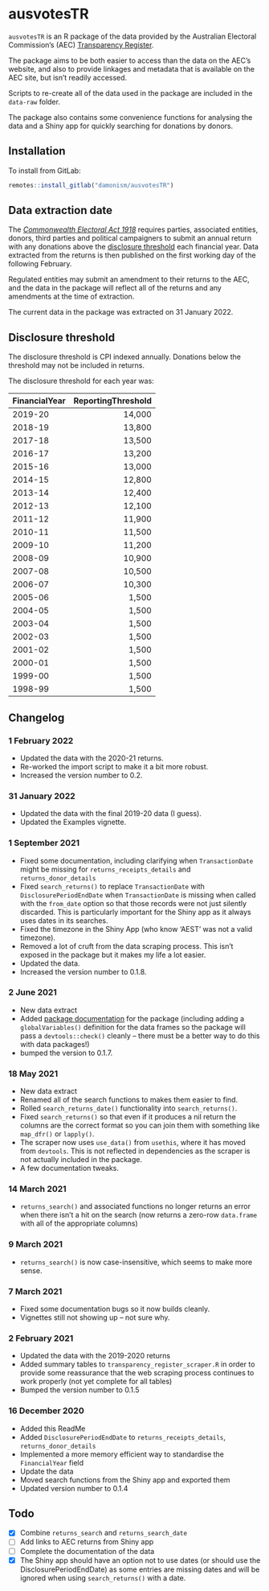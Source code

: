 ausvotesTR
================

`ausvotesTR` is an R package of the data provided by the Australian
Electoral Commission’s (AEC) [Transparency
Register](https://transparency.aec.gov.au/).

The package aims to be both easier to access than the data on the AEC’s
website, and also to provide linkages and metadata that is available on
the AEC site, but isn’t readily accessed.

Scripts to re-create all of the data used in the package are included in
the `data-raw` folder.

The package also contains some convenience functions for analysing the
data and a Shiny app for quickly searching for donations by donors.

## Installation

To install from GitLab:

``` r
remotes::install_gitlab("damonism/ausvotesTR")
```

## Data extraction date

The [*Commonwealth Electoral Act
1918*](https://www.legislation.gov.au/Latest/C2019C00103) requires
parties, associated entities, donors, third parties and political
campaigners to submit an annual return with any donations above the
[disclosure
threshold](https://www.aec.gov.au/Parties_and_Representatives/public_funding/threshold.htm)
each financial year. Data extracted from the returns is then published
on the first working day of the following February.

Regulated entities may submit an amendment to their returns to the AEC,
and the data in the package will reflect all of the returns and any
amendments at the time of extraction.

The current data in the package was extracted on 31 January 2022.

## Disclosure threshold

The disclosure threshold is CPI indexed annually. Donations below the
threshold may not be included in returns.

The disclosure threshold for each year was:

| FinancialYear | ReportingThreshold |
|:--------------|-------------------:|
| 2019-20       |             14,000 |
| 2018-19       |             13,800 |
| 2017-18       |             13,500 |
| 2016-17       |             13,200 |
| 2015-16       |             13,000 |
| 2014-15       |             12,800 |
| 2013-14       |             12,400 |
| 2012-13       |             12,100 |
| 2011-12       |             11,900 |
| 2010-11       |             11,500 |
| 2009-10       |             11,200 |
| 2008-09       |             10,900 |
| 2007-08       |             10,500 |
| 2006-07       |             10,300 |
| 2005-06       |              1,500 |
| 2004-05       |              1,500 |
| 2003-04       |              1,500 |
| 2002-03       |              1,500 |
| 2001-02       |              1,500 |
| 2000-01       |              1,500 |
| 1999-00       |              1,500 |
| 1998-99       |              1,500 |

## Changelog

### 1 February 2022

-   Updated the data with the 2020-21 returns.
-   Re-worked the import script to make it a bit more robust.
-   Increased the version number to 0.2.

### 31 January 2022

-   Updated the data with the final 2019-20 data (I guess).
-   Updated the Examples vignette.

### 1 September 2021

-   Fixed some documentation, including clarifying when
    `TransactionDate` might be missing for `returns_receipts_details`
    and `returns_donor_details`
-   Fixed `search_returns()` to replace `TransactionDate` with
    `DisclosurePeriodEndDate` when `TransactionDate` is missing when
    called with the `from_date` option so that those records were not
    just silently discarded. This is particularly important for the
    Shiny app as it always uses dates in its searches.
-   Fixed the timezone in the Shiny App (who know ‘AEST’ was not a valid
    timezone).
-   Removed a lot of cruft from the data scraping process. This isn’t
    exposed in the package but it makes my life a lot easier.
-   Updated the data.
-   Increased the version number to 0.1.8.

### 2 June 2021

-   New data extract
-   Added [package
    documentation](https://r-pkgs.org/man.html#man-packages) for the
    package (including adding a `globalVariables()` definition for the
    data frames so the package will pass a `devtools::check()` cleanly –
    there must be a better way to do this with data packages!)
-   bumped the version to 0.1.7.

### 18 May 2021

-   New data extract
-   Renamed all of the search functions to makes them easier to find.
-   Rolled `search_returns_date()` functionality into
    `search_returns()`.
-   Fixed `search_returns()` so that even if it produces a nil return
    the columns are the correct format so you can join them with
    something like `map_dfr()` or `lapply()`.
-   The scraper now uses `use_data()` from `usethis`, where it has moved
    from `devtools`. This is not reflected in dependencies as the
    scraper is not actually included in the package.
-   A few documentation tweaks.

### 14 March 2021

-   `returns_search()` and associated functions no longer returns an
    error when there isn’t a hit on the search (now returns a zero-row
    `data.frame` with all of the appropriate columns)

### 9 March 2021

-   `returns_search()` is now case-insensitive, which seems to make more
    sense.

### 7 March 2021

-   Fixed some documentation bugs so it now builds cleanly.
-   Vignettes still not showing up – not sure why.

### 2 February 2021

-   Updated the data with the 2019-2020 returns
-   Added summary tables to `transparency_register_scraper.R` in order
    to provide some reassurance that the web scraping process continues
    to work properly (not yet complete for all tables)
-   Bumped the version number to 0.1.5

### 16 December 2020

-   Added this ReadMe
-   Added `DisclosurePeriodEndDate` to `returns_receipts_details`,
    `returns_donor_details`
-   Implemented a more memory efficient way to standardise the
    `FinancialYear` field
-   Update the data
-   Moved search functions from the Shiny app and exported them
-   Updated version number to 0.1.4

## Todo

-   [x] Combine `returns_search` and `returns_search_date`
-   [ ] Add links to AEC returns from Shiny app
-   [ ] Complete the documentation of the data
-   [x] The Shiny app should have an option not to use dates (or should
    use the DisclosurePeriodEndDate) as some entries are missing dates
    and will be ignored when using `search_returns()` with a date.
